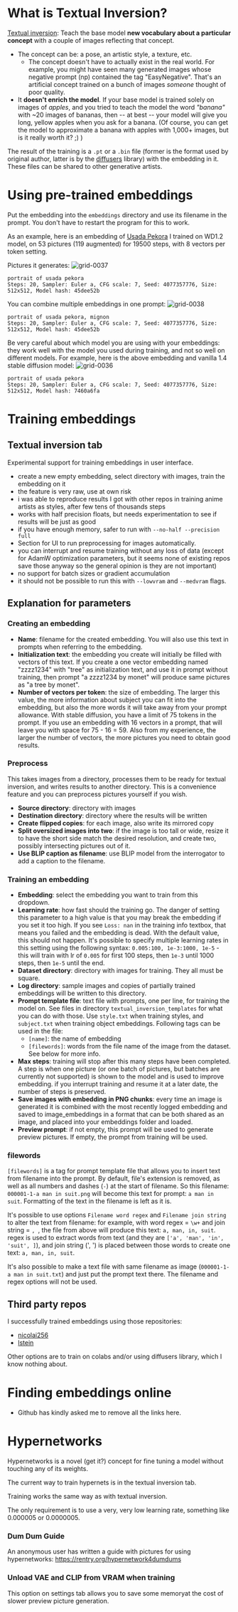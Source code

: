 # What is Textual Inversion?

[Textual inversion](https://textual-inversion.github.io/): Teach the base model **new vocabulary about a particular concept** with a couple of images reflecting that concept.
* The concept can be: a pose, an artistic style, a texture, etc.
   * The concept doesn't have to actually exist in the real world. For example, you might have seen many generated images whose negative prompt (np) contained the tag "EasyNegative". That's an artificial concept trained on a bunch of images _someone_ thought of poor quality.
* It **doesn't enrich the model**. If your base model is trained solely on images of _apples_, and you tried to teach the model the word _"banana"_ with ~20 images of bananas, then -- at best -- your model will give you long, yellow apples when you ask for a banana. (Of course, you can get the model to approximate a banana with apples with 1,000+ images, but is it really worth it? ;) )

The result of the training is a `.pt` or a `.bin` file (former is the format used by original author, latter is by the [diffusers][dl] library) with the embedding in it. These files can be shared to other generative artists.

[dl]: https://huggingface.co/docs/diffusers/index

# Using pre-trained embeddings
Put the embedding into the `embeddings` directory and use its filename in the prompt. You don't have to restart the program for this to work.

As an example, here is an embedding of [Usada Pekora](https://drive.google.com/file/d/1MDSmzSbzkIcw5_aw_i79xfO3CRWQDl-8/view?usp=sharing) I trained on WD1.2 model, on 53 pictures (119 augmented) for 19500 steps, with 8 vectors per token setting.

Pictures it generates:
![grid-0037](https://user-images.githubusercontent.com/20920490/193285043-5d5d57d8-7b5e-4803-a211-5ca5220c35f4.png)
```
portrait of usada pekora
Steps: 20, Sampler: Euler a, CFG scale: 7, Seed: 4077357776, Size: 512x512, Model hash: 45dee52b
```

You can combine multiple embeddings in one prompt:
![grid-0038](https://user-images.githubusercontent.com/20920490/193285265-a5224378-4ae2-48bf-ad7d-e79a9f998f9c.png)
```
portrait of usada pekora, mignon
Steps: 20, Sampler: Euler a, CFG scale: 7, Seed: 4077357776, Size: 512x512, Model hash: 45dee52b
```

Be very careful about which model you are using with your embeddings: they work well with the model you used during training, and not so well on different models. For example, here is the above embedding and vanilla 1.4 stable diffusion model:
![grid-0036](https://user-images.githubusercontent.com/20920490/193285611-486373f2-35d0-437c-895a-71454564a7c4.png)
```
portrait of usada pekora
Steps: 20, Sampler: Euler a, CFG scale: 7, Seed: 4077357776, Size: 512x512, Model hash: 7460a6fa
```

# Training embeddings
## Textual inversion tab
Experimental support for training embeddings in user interface.
- create a new empty embedding, select directory with images, train the embedding on it
- the feature is very raw, use at own risk
- i was able to reproduce results I got with other repos in training anime artists as styles, after few tens of thousands steps
- works with half precision floats, but needs experimentation to see if results will be just as good
- if you have enough memory, safer to run with `--no-half --precision full`
- Section for UI to run preprocessing for images automatically.
- you can interrupt and resume training without any loss of data (except for AdamW optimization parameters, but it seems none of existing repos save those anyway so the general opinion is they are not important)
- no support for batch sizes or gradient accumulation
- it should not be possible to run this with `--lowvram` and `--medvram` flags.

## Explanation for parameters

### Creating an embedding
- **Name**: filename for the created embedding. You will also use this text in prompts when referring to the embedding.
- **Initialization text**: the embedding you create will initially be filled with vectors of this text. If you create a one vector embedding named "zzzz1234" with "tree" as initialization text, and use it in prompt without training, then prompt "a zzzz1234 by monet" will produce same pictures as "a tree by monet".
- **Number of vectors per token**: the size of embedding. The larger this value, the more information about subject you can fit into the embedding, but also the more words it will take away from your prompt allowance. With stable diffusion, you have a limit of 75 tokens in the prompt. If you use an embedding with 16 vectors in a prompt, that will leave you with space for 75 - 16 = 59. Also from my experience, the larger the number of vectors, the more pictures you need to obtain good results.

### Preprocess
This takes images from a directory, processes them to be ready for textual inversion, and writes results to another directory. This is a convenience feature and you can preprocess pictures yourself if you wish.
- **Source directory**: directory with images
- **Destination directory**: directory where the results will be written
- **Create flipped copies**: for each image, also write its mirrored copy
- **Split oversized images into two**: if the image is too tall or wide, resize it to have the short side match the desired resolution, and create two, possibly intersecting pictures out of it.
- **Use BLIP caption as filename**: use BLIP model from the interrogator to add a caption to the filename.

### Training an embedding
- **Embedding**: select the embedding you want to train from this dropdown.
- **Learning rate**: how fast should the training go. The danger of setting this parameter to a high value is that you may break the embedding if you set it too high. If you see `Loss: nan` in the training info textbox, that means you failed and the embedding is dead. With the default value, this should not happen. It's possible to specify multiple learning rates in this setting using the following syntax: `0.005:100, 1e-3:1000, 1e-5` - this will train with lr of `0.005` for first 100 steps, then `1e-3` until 1000 steps, then `1e-5` until the end.
- **Dataset directory**: directory with images for training. They all must be square.
- **Log directory**: sample images and copies of partially trained embeddings will be written to this directory.
- **Prompt template file**: text file with prompts, one per line, for training the model on. See files in directory `textual_inversion_templates` for what you can do with those. Use `style.txt` when training styles, and `subject.txt` when training object embeddings. Following tags can be used in the file:
  - `[name]`: the name of embedding
  - `[filewords]`: words from the file name of the image from the dataset. See below for more info.
- **Max steps**: training will stop after this many steps have been completed. A step is when one picture (or one batch of pictures, but batches are currently not supported) is shown to the model and is used to improve embedding. if you interrupt training and resume it at a later date, the number of steps is preserved.
- **Save images with embedding in PNG chunks**: every time an image is generated it is combined with the most recently logged embedding and saved to image_embeddings in a format that can be both shared as an image, and placed into your embeddings folder and loaded.
- **Preview prompt**: if not empty, this prompt will be used to generate preview pictures. If empty, the prompt from training will be used.

### filewords
`[filewords]` is a tag for prompt template file that allows you to insert text from filename into the prompt. By default, file's extension is removed, as well as all numbers and dashes (`-`) at the start of filename. So this filename: `000001-1-a man in suit.png` will become this text for prompt: `a man in suit`. Formatting of the text in the filename is left as it is.

It's possible to use options `Filename word regex` and `Filename join string` to alter the text from filename: for example, with word regex = `\w+` and join string = `, `, the file from above will produce this text: `a, man, in, suit`. regex is used to extract words from text (and they are `['a', 'man', 'in', 'suit', ]`), and join string (', ') is placed between those words to create one text: `a, man, in, suit`.

It's also possible to make a text file with same filename as image (`000001-1-a man in suit.txt`) and just put the prompt text there. The filename and regex options will not be used.

## Third party repos
I successfully trained embeddings using those repositories:

 - [nicolai256](https://github.com/nicolai256/Stable-textual-inversion_win)
 - [lstein](https://github.com/invoke-ai/InvokeAI)

Other options are to train on colabs and/or using diffusers library, which I know nothing about.

# Finding embeddings online

- Github has kindly asked me to remove all the links here.

# Hypernetworks

Hypernetworks is a novel (get it?) concept for fine tuning a model without touching any of its weights.

The current way to train hypernets is in the textual inversion tab.

Training works the same way as with textual inversion.

The only requirement is to use a very, very low learning rate, something like 0.000005 or 0.0000005.

### Dum Dum Guide
An anonymous user has written a guide with pictures for using hypernetworks: https://rentry.org/hypernetwork4dumdums

### Unload VAE and CLIP from VRAM when training
This option on settings tab allows you to save some memoryat the cost of slower preview picture generation.